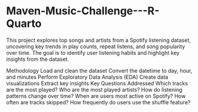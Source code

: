 # Maven-Music-Challenge---R-Quarto
This project explores top songs and artists from a Spotify listening dataset, uncovering key trends in play counts, repeat listens, and song popularity over time. The goal is to identify user listening habits and highlight key insights from the dataset.

Methodology
Load and clean the dataset
Convert the datetime to day, hour, and minutes
Perform Exploratory Data Analysis (EDA)
Create data visualizations
Extract key insights
Key Questions Addressed
Which tracks are the most played?
Who are the most played artists?
How do listening patterns change over time?
When are users most active on Spotify?
How often are tracks skipped?
How frequently do users use the shuffle feature?
